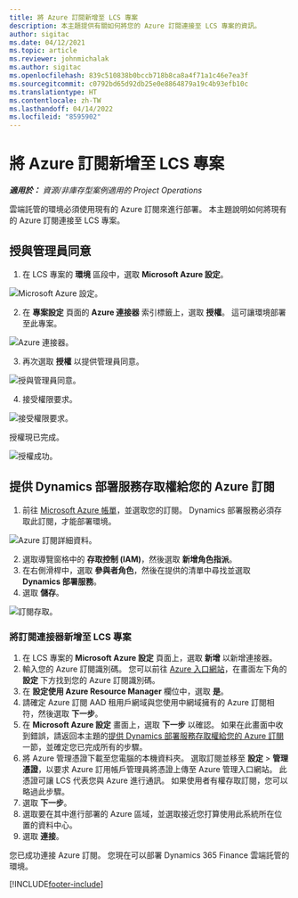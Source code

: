 ```yaml
---
title: 將 Azure 訂閱新增至 LCS 專案
description: 本主題提供有關如何將您的 Azure 訂閱連接至 LCS 專案的資訊。
author: sigitac
ms.date: 04/12/2021
ms.topic: article
ms.reviewer: johnmichalak
ms.author: sigitac
ms.openlocfilehash: 839c510838b0bccb718b8ca8a4f71a1c46e7ea3f
ms.sourcegitcommit: c0792bd65d92db25e0e8864879a19c4b93efb10c
ms.translationtype: HT
ms.contentlocale: zh-TW
ms.lasthandoff: 04/14/2022
ms.locfileid: "8595902"
---
```

# <a name="add-an-azure-subscription-to-an-lcs-project"></a>將 Azure 訂閱新增至 LCS 專案

_**適用於：** 資源/非庫存型案例適用的 Project Operations_

雲端託管的環境必須使用現有的 Azure 訂閱來進行部署。 本主題說明如何將現有的 Azure 訂閱連接至 LCS 專案。 

## <a name="grant-admin-consent"></a>授與管理員同意

1. 在 LCS 專案的 **環境** 區段中，選取 **Microsoft Azure 設定**。

![Microsoft Azure 設定。](./media/1MicrosoftAzureSettings.png)

2. 在 **專案設定** 頁面的 **Azure 連接器** 索引標籤上，選取 **授權**。 這可讓環境部署至此專案。

![Azure 連接器。](./media/2AzureConnectors.png)

3. 再次選取 **授權** 以提供管理員同意。

![授與管理員同意。](./media/3GrantAdminConsent.png)

4. 接受權限要求。

![接受權限要求。](./media/4AcceptPermissionRequest.png)

授權現已完成。 

![授權成功。](./media/5AuthorizationComplete.png)

## <a name="provide-dynamics-deployment-services-access-to-your-azure-subscription"></a><a name="provide"></a>提供 Dynamics 部署服務存取權給您的 Azure 訂閱

1. 前往 [Microsoft Azure 帳單](https://portal.azure.com/#blade/Microsoft\_Azure\_Billing/SubscriptionsBlade)，並選取您的訂閱。 Dynamics 部署服務必須存取此訂閱，才能部署環境。

![Azure 訂閱詳細資料。](./media/6AzureSubscription.png)

2. 選取導覽窗格中的 **存取控制 (IAM)**，然後選取 **新增角色指派**。
3. 在右側滑桿中，選取 **參與者角色**，然後在提供的清單中尋找並選取 **Dynamics 部署服務**。 
4. 選取 **儲存**。

![訂閱存取。](./media/7SubscriptionAccess.png)

### <a name="add-a-subscription-connector-to-an-lcs-project"></a>將訂閱連接器新增至 LCS 專案

1. 在 LCS 專案的 **Microsoft Azure 設定** 頁面上，選取 **新增** 以新增連接器。
2. 輸入您的 Azure 訂閱識別碼。 您可以前往 [Azure 入口網站](https://ms.portal.azure.com/)，在畫面左下角的 **設定** 下方找到您的 Azure 訂閱識別碼。
3. 在 **設定使用 Azure Resource Manager** 欄位中，選取 **是**。
4. 請確定 Azure 訂閱 AAD 租用戶網域與您使用中網域擁有的 Azure 訂閱相符，然後選取 **下一步**。
5. 在 **Microsoft Azure 設定** 畫面上，選取 **下一步** 以確認。 如果在此畫面中收到錯誤，請返回本主題的[提供 Dynamics 部署服務存取權給您的 Azure 訂閱](#provide)一節，並確定您已完成所有的步驟。
6. 將 Azure 管理憑證下載至您電腦的本機資料夾。 選取訂閱並移至 **設定** > **管理憑證**，以要求 Azure 訂用帳戶管理員將憑證上傳至 Azure 管理入口網站。 此憑證可讓 LCS 代表您與 Azure 進行通訊。 如果使用者有權存取訂閱，您可以略過此步驟。
7. 選取 **下一步**。
8. 選取要在其中進行部署的 Azure 區域，並選取接近您打算使用此系統所在位置的資料中心。
9.  選取 **連接**。

您已成功連接 Azure 訂閱。 您現在可以部署 Dynamics 365 Finance 雲端託管的環境。




[!INCLUDE[footer-include](../includes/footer-banner.md)]
